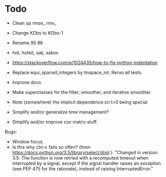 Todo
================================================

* Clean up rmse_ rmv_
* Change KObs to KObs-1
* Rename 95 96
* hot, hoteit, sak, sakov
* https://stackoverflow.com/q/1024435/how-to-fix-python-indentation
* Replace equi_spaced_integers by linspace_int. Rerun all tests.

* Improve docs
* Make superclasses for the filter, smoother, and iterative smoother.
* Note (somewhere) the implicit dependence on t=0 being special
* Simplify and/or generalize time management?
* Simplify and/or improve cov matrix stuff.

Bugs:
* Window focus.
* Is this why ctrl-c fails so often?
    (from https://docs.python.org/3.5/library/select.html ):
    "Changed in version 3.5:
    The function is now retried with a recomputed timeout when interrupted by a signal,
    except if the signal handler raises an exception (see PEP 475 for the rationale),
    instead of raising InterruptedError."

